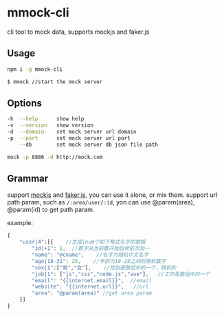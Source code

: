 # mmock-cli
cli tool to mock data, supports mockjs and faker.js

## Usage

```bash
npm i -g mmock-cli

$ mmock //start the mock server
```

## Options

```bash
-h  --help      show help
-v  --version   show version
-d  --domain    set mock server url domain
-p  --port      set mock server url port
    --db        set mock server db json file path

mock -p 8886 -d http://mock.com
```

## Grammar

support [mockjs](http://mockjs.com/examples.html "mockjs") and [faker.js](https://github.com/marak/Faker.js/ "faker"), you can use it alone, or mix them.
support url path param, such as `/:area/user/:id`, yon can use @param(area), @param(id) to get path param.

example:

```javascript
{
    "user|4":[{    //生成|num个如下格式名字的数据
        "id|+1": 1,  //数字从当前数开始后续依次加一
        "name": "@cname",    //名字为随机中文名字
        "ago|18-31": 25,    //年龄为18-28之间的随机数字
        "sex|1":["男","女"],    //性别是数组中的一个，随机的
        "job|1": ["js","css","node.js","vue"],   //工作是数组中的一个
        "email": "{{internet.email}}",  //email
        "website": "{{internet.url}}",   //url
        "area": "@param(area)" //get area param
    }]
}
```
